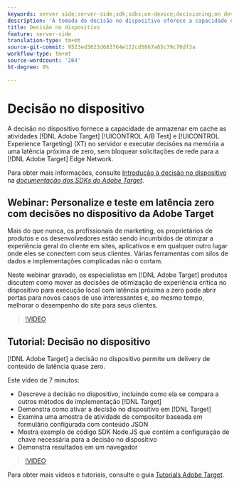 ```yaml
---
keywords: server side;server-side;sdk;sdks;on-device;decisioning;on device;ondevice;zero latency;latency;near-zero;node.js
description: 'A tomada de decisão no dispositivo oferece a capacidade de armazenar em cache as atividades Adobe Target A/B e Experience Targeting (XT) no servidor e executar decisões na memória a uma latência próxima a zero, sem bloquear solicitações de rede para a Adobe Target Edge Network. '
title: Decisão no dispositivo
feature: server-side
translation-type: tm+mt
source-git-commit: 9523ed3022d683764e122cd5867a65c79c70df3a
workflow-type: tm+mt
source-wordcount: '264'
ht-degree: 0%

---
```



# Decisão no dispositivo

A decisão no dispositivo fornece a capacidade de armazenar em cache as atividades [!DNL Adobe Target] [!UICONTROL A/B Test] e [!UICONTROL Experience Targeting] (XT) no servidor e executar decisões na memória a uma latência próxima de zero, sem bloquear solicitações de rede para a [!DNL Adobe Target] Edge Network.

Para obter mais informações, consulte [Introdução à decisão no dispositivo](https://adobetarget-sdks.gitbook.io/docs/on-device-decisioning/introduction-to-on-device-decisioning) na *[documentação dos SDKs do Adobe Target](https://adobetarget-sdks.gitbook.io/docs/)*.

## Webinar: Personalize e teste em latência zero com decisões no dispositivo da Adobe Target

Mais do que nunca, os profissionais de marketing, os proprietários de produtos e os desenvolvedores estão sendo incumbidos de otimizar a experiência geral do cliente em sites, aplicativos e em qualquer outro lugar onde eles se conectem com seus clientes. Várias ferramentas com silos de dados e implementações complicadas não o cortam.

Neste webinar gravado, os especialistas em [!DNL Adobe Target] produtos discutem como mover as decisões de otimização de experiência crítica no dispositivo para execução local com latência próxima a zero pode abrir portas para novos casos de uso interessantes e, ao mesmo tempo, melhorar o desempenho do site para seus clientes.

>[!VIDEO](https://video.tv.adobe.com/v/328148)

## Tutorial: Decisão no dispositivo

[!DNL Adobe Target] a decisão no dispositivo permite um delivery de conteúdo de latência quase zero.

Este vídeo de 7 minutos:

* Descreve a decisão no dispositivo, incluindo como ela se compara a outros métodos de implementação [!DNL Target]
* Demonstra como ativar a decisão no dispositivo em [!DNL Target]
* Examina uma amostra de atividade de compositor baseada em formulário configurada com conteúdo JSON
* Mostra exemplo de código SDK Node.JS que contém a configuração de chave necessária para a decisão no dispositivo
* Demonstra resultados em um navegador

>[!VIDEO](https://video.tv.adobe.com/v/329032)

Para obter mais vídeos e tutoriais, consulte o guia [Tutorials Adobe Target](https://experienceleague.adobe.com/docs/target-learn/tutorials/overview.html).
